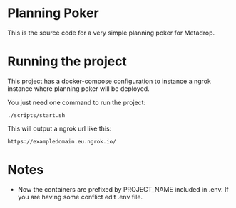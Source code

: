 # Planning Poker

This is the source code for a very simple planning poker for Metadrop.

# Running the project

This project has a docker-compose configuration to instance a ngrok instance where planning poker will be deployed.

You just need one command to run the project:

`./scripts/start.sh`

This will output a ngrok url like this:

`https://exampledomain.eu.ngrok.io/`

# Notes
- Now the containers are prefixed by PROJECT_NAME included in .env. If you are having some conflict edit .env file.
